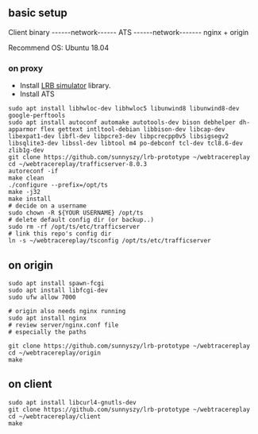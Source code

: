 ## basic setup


   Client binary       ------network------    ATS     ------network-------   nginx + origin
   
Recommend OS: Ubuntu 18.04
   
### on proxy
* Install [LRB simulator](https://github.com/sunnyszy/lrb) library.
* Install ATS
```shell script
sudo apt install libhwloc-dev libhwloc5 libunwind8 libunwind8-dev google-perftools
sudo apt install autoconf automake autotools-dev bison debhelper dh-apparmor flex gettext intltool-debian libbison-dev libcap-dev libexpat1-dev libfl-dev libpcre3-dev libpcrecpp0v5 libsigsegv2 libsqlite3-dev libssl-dev libtool m4 po-debconf tcl-dev tcl8.6-dev zlib1g-dev
git clone https://github.com/sunnyszy/lrb-prototype ~/webtracereplay
cd ~/webtracereplay/trafficserver-8.0.3
autoreconf -if
make clean
./configure --prefix=/opt/ts
make -j32
make install
# decide on a username
sudo chown -R ${YOUR USERNAME} /opt/ts
# delete default config dir (or backup..)
sudo rm -rf /opt/ts/etc/trafficserver
# link this repo's config dir
ln -s ~/webtracereplay/tsconfig /opt/ts/etc/trafficserver
```

## on origin
```shell script
sudo apt install spawn-fcgi
sudo apt install libfcgi-dev
sudo ufw allow 7000

# origin also needs nginx running
sudo apt install nginx
# review server/nginx.conf file
# especially the paths

git clone https://github.com/sunnyszy/lrb-prototype ~/webtracereplay
cd ~/webtracereplay/origin
make
```


## on client
```shell script
sudo apt install libcurl4-gnutls-dev
git clone https://github.com/sunnyszy/lrb-prototype ~/webtracereplay
cd ~/webtracereplay/client
make
```